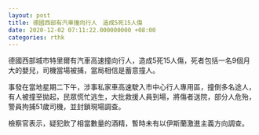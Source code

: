 ```yaml
---
layout: post
title: 德國西部有汽車撞向行人　造成5死15人傷
date: 2020-12-02 07:11:22.000000000 +08:00
categories: rthk
---
```


德國西部城市特里爾有汽車高速撞向行人，造成5死15人傷，死者包括一名9個月大的嬰兒，司機當場被捕，當局相信是蓄意撞人。

事發在當地星期二下午，涉事私家車高速駛入巿中心行人專用區，撞倒多名途人，有人被撞至拋起，民眾慌忙逃生，大批救援人員到場，將傷者送院，部分人危殆，警員拘捕51歲司機，並封鎖現場調查。

檢察官表示，疑犯飲了相當數量的酒精，暫時未有以伊斯蘭激進主義方向調查。
